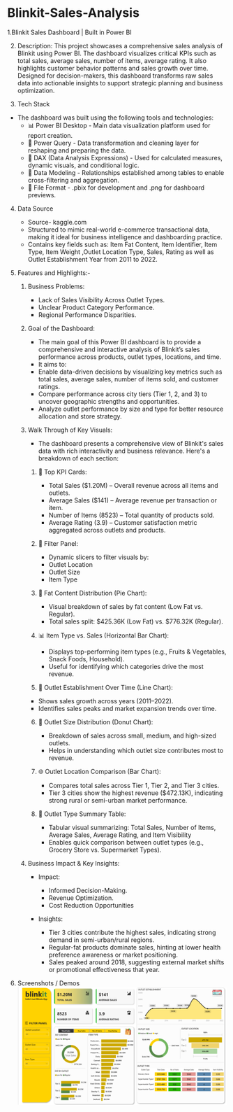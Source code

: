 # Blinkit-Sales-Analysis
1.Blinkit Sales Dashboard | Built in Power BI

2. Description:
This project showcases a comprehensive sales analysis of Blinkit using Power BI. The dashboard visualizes critical KPIs such as total sales, average sales, number of items, average rating. It also highlights customer behavior patterns and sales growth over time. Designed for decision-makers, this dashboard transforms raw sales data into actionable insights to support strategic planning and business optimization.

3. Tech Stack
- The dashboard was built using the following tools and technologies:
  - 📊 Power BI Desktop - Main data visualization platform used for report creation.
  - 📁 Power Query - Data transformation and cleaning layer for reshaping and preparing the data.
  - 🧠 DAX (Data Analysis Expressions) - Used for calculated measures, dynamic visuals, and conditional logic.
  - 📝 Data Modeling -  Relationships established among tables  to enable cross-filtering and aggregation.
  - 📂 File Format - .pbix for development and .png for dashboard previews.

4. Data Source
    - Source- kaggle.com
    - Structured to mimic real-world e-commerce transactional data, making it ideal for business intelligence and
      dashboarding practice.
    - Contains key fields such as: Item Fat Content, Item Identifier, Item Type, Item Weight ,Outlet Location Type,
      Sales, Rating as well as Outlet Establishment Year from 2011 to 2022.

5. Features and Highlights:-
   
   1. Business Problems:    
        - Lack of Sales Visibility Across Outlet Types.
        - Unclear Product Category Performance.
        - Regional Performance Disparities.
      
   2. Goal of the Dashboard:   
        - The main goal of this Power BI dashboard is to provide a comprehensive and interactive analysis of Blinkit’s sales
          performance across products, outlet types, locations, and time.
        - It aims to:
         - Enable data-driven decisions by visualizing key metrics such as total sales, average sales, number of items sold,            and customer ratings.
         -  Compare performance across city tiers (Tier 1, 2, and 3) to uncover geographic strengths and opportunities.
         -  Analyze outlet performance by size and type for better resource allocation and store strategy.

   3. Walk Through of Key Visuals:
       
       - The dashboard presents a comprehensive view of Blinkit's sales data with rich interactivity and business relevance.
         Here's a breakdown of each section:
   
      1. 📌 Top KPI Cards:
            -  Total Sales ($1.20M) – Overall revenue across all items and outlets.
            -  Average Sales ($141) – Average revenue per transaction or item.
            -  Number of Items (8523) – Total quantity of products sold.
            -  Average Rating (3.9) – Customer satisfaction metric aggregated across outlets and products.
     
      2. 📁 Filter Panel:
         - Dynamic slicers to filter visuals by:
         - Outlet Location
         - Outlet Size
         - Item Type
      
      3. 🥧 Fat Content Distribution (Pie Chart):
         -  Visual breakdown of sales by fat content (Low Fat vs. Regular).
         -  Total sales split: $425.36K (Low Fat) vs. $776.32K (Regular).
    
      4. 📊 Item Type vs. Sales (Horizontal Bar Chart):
         -  Displays top-performing item types (e.g., Fruits & Vegetables, Snack Foods, Household).
         -  Useful for identifying which categories drive the most revenue.
    
      5.  🏪 Outlet Establishment Over Time (Line Chart):
         - Shows sales growth across years (2011–2022).
         - Identifies sales peaks and market expansion trends over time.
     
      6. 🍩 Outlet Size Distribution (Donut Chart):
          - Breakdown of sales across small, medium, and high-sized outlets.
          - Helps in understanding which outlet size contributes most to revenue.
    
      7. 🌐 Outlet Location Comparison (Bar Chart):
         -  Compares total sales across Tier 1, Tier 2, and Tier 3 cities.
         -  Tier 3 cities show the highest revenue ($472.13K), indicating strong rural or semi-urban market performance.
    
      8. 🛒 Outlet Type Summary Table:
         -  Tabular visual summarizing:
                    Total Sales, Number of Items, Average Sales, Average Rating, and Item Visibility
         -  Enables quick comparison between outlet types (e.g., Grocery Store vs. Supermarket Types).
    
   4. Business Impact & Key Insights:
       
         - Impact:
             - Informed Decision-Making.
             - Revenue Optimization.
             - Cost Reduction Opportunities
       
         - Insights:
             - Tier 3 cities contribute the highest sales, indicating strong demand in semi-urban/rural regions.
             - Regular-fat products dominate sales, hinting at lower health preference awareness or market positioning.
             - Sales peaked around 2018, suggesting external market shifts or promotional effectiveness that year.

6. Screenshots / Demos
   ![Dashboard Preview](https://github.com/Nabedahmad/Blinkit-Sales-Analysis/blob/main/dashboard%20power%20BI.png)
